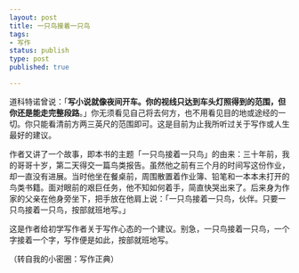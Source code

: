 ```yaml
--- 
layout: post
title: 一只鸟接着一只鸟
tags: 
- 写作
status: publish
type: post
published: true

---
```


道科特诺曾说：「**写小说就像夜间开车。你的视线只达到车头灯照得到的范围，但你还是能走完整段路**。」你无须看见自己将去何方，也不用看见目的地或途经的一切。你只能看清前方两三英尺的范围即可。这是目前为止我所听过关于写作或人生最好的建议。

作者又讲了一个故事，即本书的主题「一只鸟接着一只鸟」的由来：三十年前，我的哥哥十岁，第二天得交一篇鸟类报告。虽然他之前有三个月的时间写这份作业，却一直没有进展。当时他坐在餐桌前，周围散置着作业簿、铅笔和一本本未打开的鸟类书籍。面对眼前的艰巨任务，他不知如何着手，简直快哭出来了。后来身为作家的父亲在他身旁坐下，把手放在他肩上说：「一只鸟接着一只鸟，伙伴。只要一只鸟接着一只鸟，按部就班地写。」
    
这是作者给初学写作者关于写作心态的一个建议。别急，一只鸟接着一只鸟，一个字接着一个字，写作便是如此，按部就班地写。

（转自我的小密圈：写作正典）

